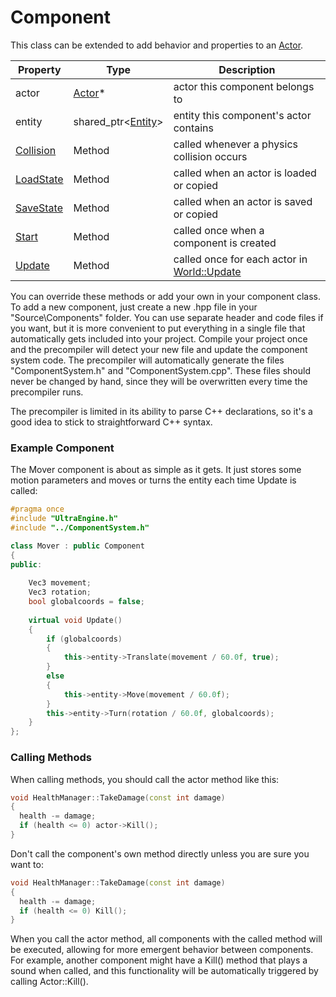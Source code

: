 # Component

This class can be extended to add behavior and properties to an [Actor](Actor.md).

| Property | Type | Description |
|---|---|---|
| actor | [Actor](Actor.md)* | actor this component belongs to |
| entity | shared_ptr<[Entity](Entity.md)\> | entity this component's actor contains |
| [Collision](Component_Collision.md) | Method | called whenever a physics collision occurs |
| [LoadState](Component_LoadState.md) | Method | called when an actor is loaded or copied |
| [SaveState](Component_SaveState.md) | Method | called when an actor is saved or copied |
| [Start](Component_Start.md) | Method | called once when a component is created |
| [Update](Component_Update.md) | Method | called once for each actor in [World::Update](World_Update.md) |

You can override these methods or add your own in your component class. To add a new component, just create a new .hpp file in your "Source\Components" folder. You can use separate header and code files if you want, but it is more convenient to put everything in a single file that automatically gets included into your project. Compile your project once and the precompiler will detect your new file and update the component system code. The precompiler will automatically generate the files "ComponentSystem.h" and "ComponentSystem.cpp". These files should never be changed by hand, since they will be overwritten every time the precompiler runs.

The precompiler is limited in its ability to parse C++ declarations, so it's a good idea to stick to straightforward C++ syntax.

### Example Component

The Mover component is about as simple as it gets. It just stores some motion parameters and moves or turns the entity each time Update is called:
```c++
#pragma once
#include "UltraEngine.h"
#include "../ComponentSystem.h"

class Mover : public Component
{
public: 
     
    Vec3 movement;
    Vec3 rotation;
    bool globalcoords = false;
    
    virtual void Update()
    {
        if (globalcoords)
        {
            this->entity->Translate(movement / 60.0f, true);
        }
        else
        {
            this->entity->Move(movement / 60.0f);
        }
        this->entity->Turn(rotation / 60.0f, globalcoords);
    }
}; 
```
### Calling Methods

When calling methods, you should call the actor method like this:
```c++
void HealthManager::TakeDamage(const int damage)
{
  health -= damage;
  if (health <= 0) actor->Kill();
}
```
Don't call the component's own method directly unless you are sure you want to:
```c++
void HealthManager::TakeDamage(const int damage)
{
  health -= damage;
  if (health <= 0) Kill();
}
```
When you call the actor method, all components with the called method will be executed, allowing for more emergent behavior between components. For example, another component might have a Kill() method that plays a sound when called, and this functionality will be automatically triggered by calling Actor::Kill().
